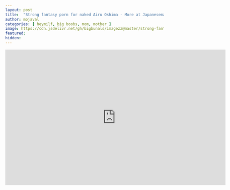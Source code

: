 ```yaml
---
layout: post
title:  "Strong fantasy porn for naked Airu Oshima - More at Japanesemamas.com"
author: mojaval
categories: [ heymilf, big boobs, mom, mother ]
image: https://cdn.jsdelivr.net/gh/bigbunals/imagezz@master/strong-fantasy-porn-for-naked-airu-oshima-more-at-japanesemamas-com___e22a3f5a6572d820c5538f2004afcad459fb1457.mp4.jpg
featured: 
hidden: 
---
```


<iframe src="https://openload.co/embed/KuadH_njRy4/strong-fantasy-porn-for-naked-airu-oshima-more-at-japanesemamas-com___e22a3f5a6572d820c5538f2004afcad459fb1457.mp4" scrolling="no" frameborder="0" width="700" height="430" allowfullscreen="true" webkitallowfullscreen="true" mozallowfullscreen="true"></iframe>